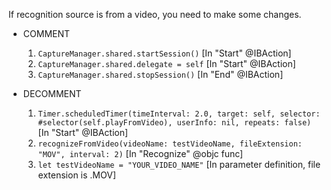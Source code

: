 If recognition source is from a video, you need to make some changes.

 - COMMENT
   
   1. `CaptureManager.shared.startSession()`   [In "Start" @IBAction]
   2. `CaptureManager.shared.delegate = self`   [In "Start" @IBAction]
   3. `CaptureManager.shared.stopSession()`   [In "End" @IBAction]

 - DECOMMENT

   1. `Timer.scheduledTimer(timeInterval: 2.0, target: self, selector: #selector(self.playFromVideo), userInfo: nil, repeats: false)`   [In "Start" @IBAction]
   2. `recognizeFromVideo(videoName: testVideoName, fileExtension: "MOV", interval: 2)`   [In "Recognize" @objc func]
   3. `let testVideoName = "YOUR_VIDEO_NAME"`   [In parameter definition, file extension is .MOV]
